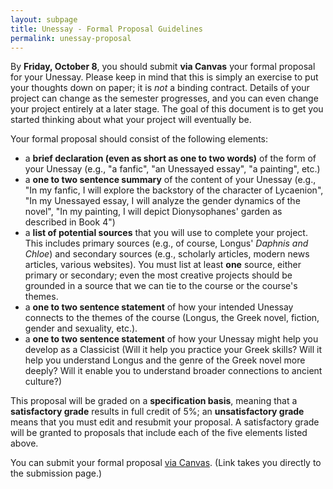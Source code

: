 ```yaml
---
layout: subpage
title: Unessay - Formal Proposal Guidelines
permalink: unessay-proposal
---
```


By **Friday, October 8**, you should submit **via Canvas** your formal proposal for your Unessay. Please keep in mind that this is simply an exercise to put your thoughts down on paper; it is *not* a binding contract. Details of your project can change as the semester progresses, and you can even change your project entirely at a later stage. The goal of this document is to get you started thinking about what your project will eventually be.

Your formal proposal should consist of the following elements:
* a **brief declaration (even as short as one to two words)** of the form of your Unessay (e.g., "a fanfic", "an Unessayed essay", "a painting", etc.)
* a **one to two sentence summary** of the content of your Unessay (e.g., "In my fanfic, I will explore the backstory of the character of Lycaenion", "In my Unessayed essay, I will analyze the gender dynamics of the novel", "In my painting, I will depict Dionysophanes' garden as described in Book 4")
* a **list of potential sources** that you will use to complete your project. This includes primary sources (e.g., of course, Longus' *Daphnis and Chloe*) and secondary sources (e.g., scholarly articles, modern news articles, various websites). You must list at least **one** source, either primary or secondary; even the most creative projects should be grounded in a source that we can tie to the course or the course's themes.
* a **one to two sentence statement** of how your intended Unessay connects to the themes of the course (Longus, the Greek novel, fiction, gender and sexuality, etc.).
* a **one to two sentence statement** of how your Unessay might help you develop as a Classicist (Will it help you practice your Greek skills? Will it help you understand Longus and the genre of the Greek novel more deeply? Will it enable you to understand broader connections to ancient culture?)

This proposal will be graded on a **specification basis**, meaning that a **satisfactory grade** results in full credit of 5%; an **unsatisfactory grade** means that you must edit and resubmit your proposal. A satisfactory grade will be granted to proposals that include each of the five elements listed above.

You can submit your formal proposal [via Canvas](https://hc.instructure.com/courses/4336/assignments/48579). (Link takes you directly to the submission page.)

